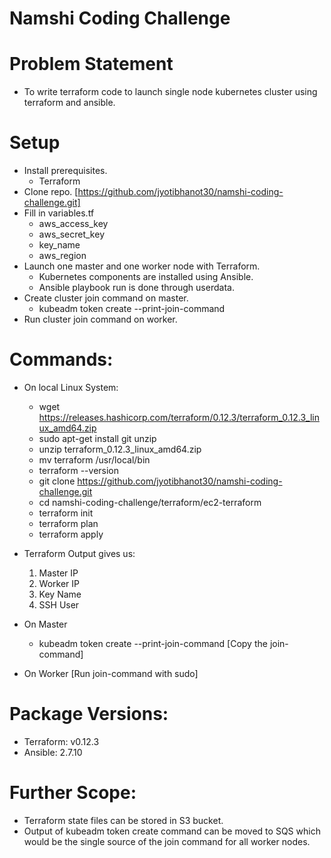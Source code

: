 # Namshi Coding Challenge

# Problem Statement
- To write terraform code to launch single node kubernetes cluster using terraform and ansible.

# Setup
- Install prerequisites.
  - Terraform
- Clone repo. [https://github.com/jyotibhanot30/namshi-coding-challenge.git]
- Fill in variables.tf
  - aws_access_key
  - aws_secret_key
  - key_name
  - aws_region
- Launch one master and one worker node with Terraform.
  - Kubernetes components are installed using Ansible. 
  - Ansible playbook run is done through userdata.
- Create cluster join command on master.
  - kubeadm token create --print-join-command
- Run cluster join command on worker.

# Commands:
- On local Linux System:
  - wget https://releases.hashicorp.com/terraform/0.12.3/terraform_0.12.3_linux_amd64.zip
  - sudo apt-get install git unzip
  - unzip terraform_0.12.3_linux_amd64.zip
  - mv terraform /usr/local/bin
  - terraform --version
  - git clone https://github.com/jyotibhanot30/namshi-coding-challenge.git
  - cd namshi-coding-challenge/terraform/ec2-terraform
  - terraform init
  - terraform plan
  - terraform apply

- Terraform Output gives us:
  1. Master IP
  2. Worker IP
  3. Key Name
  4. SSH User

- On Master
  - kubeadm token create --print-join-command
  [Copy the join-command]

- On Worker
  [Run join-command with sudo]

# Package Versions:
- Terraform: v0.12.3
- Ansible: 2.7.10

# Further Scope:
- Terraform state files can be stored in S3 bucket.
- Output of kubeadm token create command can be moved to SQS which would be the single source of the join command
  for all worker nodes.
